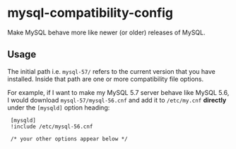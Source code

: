 # mysql-compatibility-config

Make MySQL behave more like newer (or older) releases of MySQL.

## Usage

The initial path i.e. `mysql-57/` refers to the current version that you have installed.  Inside that path are one or more compatibility file options.

For example, if I want to make my MySQL 5.7 server behave like MySQL 5.6, I would download `mysql-57/mysql-56.cnf` and add it to `/etc/my.cnf` **directly** under the `[mysqld]` option heading:

     [mysqld]
     !include /etc/mysql-56.cnf
     
     /* your other options appear below */
